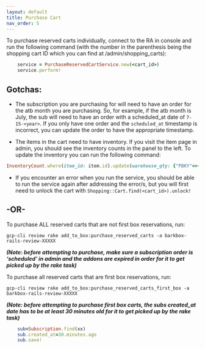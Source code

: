 ```yaml
---
layout: default
title: Purchase Cart
nav_order: 5
---
```

To purchase reserved carts individually, connect to the RA in console and run the following command (with the number in the parenthesis being the shopping cart ID which you can find at /admin/shopping_carts): 
```rb
    service = PurchaseReservedCartService.new(<cart_id>)
    service.perform!
```

## Gotchas:

- The subscription you are purchasing for will need to have an order for the atb month you are purchasing. So, for example, if the atb month is July, the sub will need to have an order with a scheduled_at date of `7-15-<year>`. If you only have one order and the `scheduled_at` timestamp is incorrect, you can update the order to have the appropriate timestamp.

- The items in the cart need to have inventory. If you visit the item page in admin, you should see the inventory counts in the panel to the left. To update the inventory you can run the following command:

```rb
InventoryCount.where(item_id: item.id).update(warehouse_qty: {"PBKY"=>{"count"=>10000, "counted_at"=>"2021-06-08 06:00:23"}, "OIASKY"=>{"count"=>10000, "counted_at"=>"2021-06-08 07:10:00"}}). If the count has an ‘available’ property of 0 or less, you can update it with InventoryCount.where(item_id: <item_id>).update(available: 100)
```

- If you encounter an error when you run the service, you should be able to run the service again after addressing the error/s, but you will first need to unlock the cart with `Shopping::Cart.find(<cart_id>).unlock!`

## -OR-

To purchase ALL reserved carts that are not first box reservations, run:

`gcp-cli review rake add_to_box:purchase_reserved_carts -a barkbox-rails-review-XXXXX`

***(Note: before attempting to purchase, make sure a subscription order is ‘scheduled’ in admin and the addons are expired in order for it to get picked up by the rake task)***

To purchase all reserved carts that are first box reservations, run:

`gcp-cli review rake add_to_box:purchase_reserved_carts_first_box -a barkbox-rails-review-XXXXX`

***(Note: before attempting to purchase first box carts, the subs created_at date has to be at least 30 minutes old for it to get picked up by the rake task)***

```rb
    sub=Subscription.find(xx)
    sub.created_at=30.minutes.ago
    sub.save!
```
